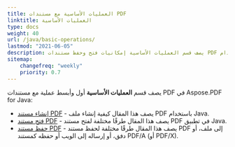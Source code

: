 ```yaml
---
title: العمليات الأساسية مع مستندات PDF
linktitle: العمليات الأساسية
type: docs
weight: 40
url: /java/basic-operations/
lastmod: "2021-06-05"
description: يصف قسم العمليات الأساسية إمكانيات فتح وحفظ مستندات PDF باستخدام Aspose.PDF for Java.
sitemap:
    changefreq: "weekly"
    priority: 0.7
---
```


يصف قسم **العمليات الأساسية** أول وأبسط عملية مع مستندات PDF في Aspose.PDF for Java:

- [إنشاء مستند PDF](/pdf/java/create-document/) - يصف هذا المقال كيفية إنشاء ملف PDF باستخدام Java.
- [فتح مستند PDF](/pdf/java/open-pdf-document/) - يصف هذا المقال طرقًا مختلفة لفتح مستند PDF في تطبيق Java.
- [حفظ مستند PDF](/pdf/java/save-pdf-document/) - يصف هذا المقال طرقًا مختلفة لحفظ مستند PDF إلى ملف، أو دفق، أو إرساله إلى الويب أو حفظه كمستند PDF/A (أو PDF/X).